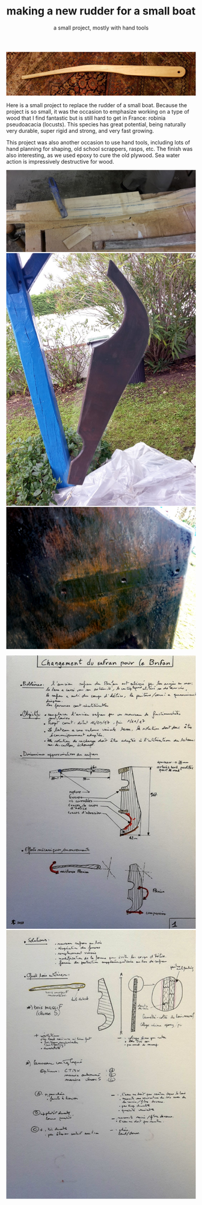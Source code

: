 ﻿---
layout: post
title: making a new rudder for a small boat
subtitle: a small project, mostly with hand tools
tags: [woodworking, project, design]
category: woodworking
bigimg: /img/woodworking/overall_banner.jpg
---
![rudder finished](/img/woodworking/rudder/barre_finie.jpg)

Here is a small project to replace the rudder of a small boat.
Because the project is so small, it was the occasion to emphasize working on a type of wood that I find fantastic but is still hard to get in France: robinia pseudoacacia (locusts).
This species has great potential, being naturally very durable, super rigid and strong, and very fast growing.

This project was also another occasion to use hand tools, including lots of hand planning for shaping, old school scrappers, rasps, etc.
The finish was also interesting, as we used epoxy to cure the old plywood. 
Sea water action is impressively destructive for wood.


![rudder in the making](/img/woodworking/rudder/barre_detourage.jpg)
![rudder in the making](/img/woodworking/rudder/safran_seche.jpg)
![rudder in the making](/img/woodworking/rudder/safran_close_up.jpg)


![rudder in the making](/img/woodworking/rudder/safran_brifan_1.jpg)
![rudder in the making](/img/woodworking/rudder/safran_brifan_2.jpg)
